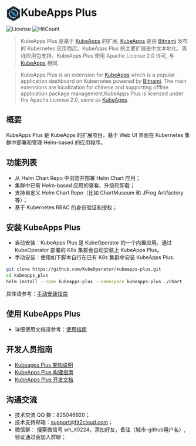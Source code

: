 # <img src="./docs/img/logo.png" width="40" align="left"> KubeApps Plus

![License](https://img.shields.io/badge/License-Apache%202.0-red)
![HitCount](http://hits.dwyl.io/kubeoperator/kubeapps-plus.svg)
      
>KubeApps Plus 是基于 [KubeApps](https://github.com/kubeapps/kubeapps) 的扩展, [KubeApps](https://github.com/kubeapps/kubeapps) 是由 [Bitnami](https://bitnami.com/) 发布的 Kubernetes 应用商店。KubeApps Plus 的主要扩展是中文本地化、离线应用包支持。KubeApps Plus 使用 Apache License 2.0 许可, 与 [KubeApps](https://github.com/kubeapps/kubeapps/blob/master/LICENSE) 相同.

>KubeApps Plus is an extension for [KubeApps](https://github.com/kubeapps/kubeapps) which is a popular application dashboard on Kubernetes powered by [Bitnami](https://bitnami.com/). The main extensions are localization for chinese and supporting offline application package management.KubeApps Plus is licensed under the Apache License 2.0, same as [KubeApps](https://github.com/kubeapps/kubeapps/blob/master/LICENSE).

## 概要

KubeApps Plus 是 KubeApps 的扩展项目，基于 Web UI 界面在 Kubernetes 集群中部署和管理 Helm-based 的应用程序。

## 功能列表

- 从 Helm Chart Repo 中浏览并部署 Helm Chart 应用；
- 集群中已有 Helm-based 应用的查看、升级和卸载；
- 支持自定义 Helm Chart Repo（比如 ChartMuseum 和 JFrog Artifactory 等）；
- 基于 Kubernetes RBAC 的身份验证和授权；

## 安装 KubeApps Plus

- 自动安装：KubeApps Plus 是 KubeOperator 的一个内置应用。通过 KubeOperator 部署的 K8s 集群会自动安装上 KubeApps Plus。
- 手动安装：使用如下脚本自行在已有 K8s 集群中安装 KubeApps Plus.

```bash
git clone https://github.com/KubeOperator/kubeapps-plus.git
cd kubeapps_plus
helm install --name kubeapps-plus --namespace kubeapps-plus ./chart
```

具体请参考：[手动安装指南](chart+/README.md)

## 使用 KubeApps Plus

- 详细使用文档请参考：[使用指南](docs/user/getting-started.md)

## 开发人员指南

- [Kubeapps Plus 架构说明](docs/architecture/overview.md)
- [KubeApps Plus 构建指南](docs/developer/build.md) 
- [KubeApps Plus 开发文档](docs/developer/README.md)

## 沟通交流
 
- 技术交流 QQ 群：825046920；
- 技术支持邮箱：support@fit2cloud.com；
- 微信群： 搜索微信号 wh_it0224，添加好友，备注（城市-github用户名）, 验证通过会加入群聊；
